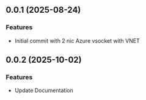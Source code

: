 ## 0.0.1 (2025-08-24)

### Features
- Initial commit with 2 nic Azure vsocket with VNET

## 0.0.2 (2025-10-02)

### Features
- Update Documentation

